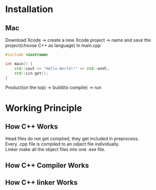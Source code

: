 # Installation

## Mac
Download Xcode -> create a new Xcode project -> name and save the project(choose C++ as language)
In main.cpp
``` cpp
#include <iostream>

int main() {
    std::cout << "Hello World!!" << std::endl;
    std::cin.get();
}
```
Product(on the top) -> build(to compile) -> run
# Working Principle

## How C++ Works
Head files do not get complied, they get included in preprocess.   
Every .cpp file is compiled to an odject file individually.    
Linker make all the object files into one .exe file.   
## How C++ Compiler Works

## How C++ linker Works
